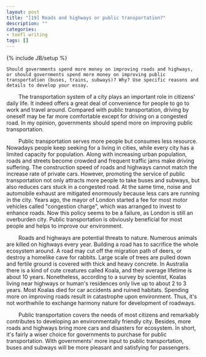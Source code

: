 ```yaml
---
layout: post
title: "[19] Roads and highways or public transportation?"
description: ""
categories:
- toefl writing
tags: []
---
```

{% include JB/setup %}

	Should governments spend more money on improving roads and highways, or should governments spend more money on improving public transportation (buses, trains, subways)? Why? Use specific reasons and details to develop your essay.

&nbsp;&nbsp;&nbsp;&nbsp;&nbsp;&nbsp;&nbsp;
The transportation system of a city plays an important role in citizens' daily life. It indeed offers a great deal of convenience for people to go to work and travel around. Compared with public transportation, driving by oneself may be far more comfortable except for driving on a congested road. In my opinion, governments should spend more on improving public transportation.

&nbsp;&nbsp;&nbsp;&nbsp;&nbsp;&nbsp;&nbsp;
Public transportation serves more people but consumes less resource. Nowadays people keep seeking for a living in cities, while every city has a limited capacity for population. Along with increasing urban population, roads and streets become crowded and frequent traffic jams make driving suffering. The construction speed of roads and highways cannot match the increase rate of private cars. However, promoting the service of public transportation not only attracts more people to take buses and subways, but also reduces cars stuck in a congested road. At the same time, noise and automobile exhaust are mitigated enormously because less cars are running in the city. Years ago, the mayor of London started a fee for most motor vehicles called "congestion charge", which was arranged to invest to enhance roads. Now this policy seems to be a failure, as London is still an overburden city. Public transportation is obviously beneficial for most people and helps to improve our environment.

&nbsp;&nbsp;&nbsp;&nbsp;&nbsp;&nbsp;&nbsp;
Roads and highways are potential threats to nature. Numerous animals are killed on highways every year. Building a road has to sacrifice the whole ecosystem around. A road may cut off the migration path of deers, or destroy a homelike cave for rabbits. Large scale of trees are pulled down and fertile ground is covered with thick and heavy concrete. In Australia there is a kind of cute creatures called Koala, and their average lifetime is about 10 years. Nonetheless, according to a survey by scientist, Koalas living near highways or human's residences only live up to about 2 to 3 years. Most Koalas died for car accidents and ruined habitats. Spending more on improving roads result in catastrophe upon environment. Thus, it's not worthwhile to exchange harmony nature for development of roadways.

&nbsp;&nbsp;&nbsp;&nbsp;&nbsp;&nbsp;&nbsp;
Public transportation covers the needs of most citizens and remarkably contributes to developing an environmentally friendly city. Besides, more roads and highways bring more cars and disasters for ecosystem. In short, it's fairly a wiser choice for governments to purchase for public transportation. With governments' more input to public transportation, buses and subways will be more pleasant and satisfying for passengers.



